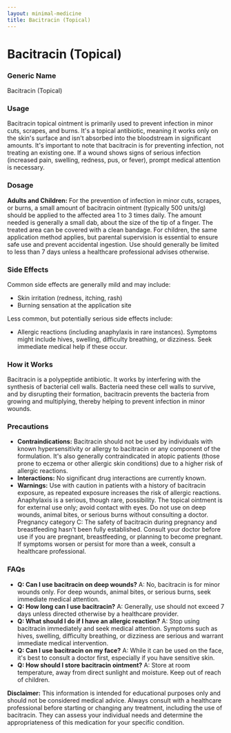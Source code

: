 ```yaml
---
layout: minimal-medicine
title: Bacitracin (Topical)
---
```


# Bacitracin (Topical)
### Generic Name
Bacitracin (Topical)

### Usage
Bacitracin topical ointment is primarily used to prevent infection in minor cuts, scrapes, and burns.  It's a topical antibiotic, meaning it works only on the skin's surface and isn't absorbed into the bloodstream in significant amounts.  It's important to note that bacitracin is for preventing infection, not treating an existing one.  If a wound shows signs of serious infection (increased pain, swelling, redness, pus, or fever),  prompt medical attention is necessary.

### Dosage
**Adults and Children:** For the prevention of infection in minor cuts, scrapes, or burns, a small amount of bacitracin ointment (typically 500 units/g) should be applied to the affected area 1 to 3 times daily.  The amount needed is generally a small dab, about the size of the tip of a finger.  The treated area can be covered with a clean bandage.  For children, the same application method applies, but parental supervision is essential to ensure safe use and prevent accidental ingestion.  Use should generally be limited to less than 7 days unless a healthcare professional advises otherwise.


### Side Effects
Common side effects are generally mild and may include:

*   Skin irritation (redness, itching, rash)
*   Burning sensation at the application site

Less common, but potentially serious side effects include:

*   Allergic reactions (including anaphylaxis in rare instances). Symptoms might include hives, swelling, difficulty breathing, or dizziness.  Seek immediate medical help if these occur.


### How it Works
Bacitracin is a polypeptide antibiotic. It works by interfering with the synthesis of bacterial cell walls.  Bacteria need these cell walls to survive, and by disrupting their formation, bacitracin prevents the bacteria from growing and multiplying, thereby helping to prevent infection in minor wounds.


### Precautions
*   **Contraindications:** Bacitracin should not be used by individuals with known hypersensitivity or allergy to bacitracin or any component of the formulation. It's also generally contraindicated in atopic patients (those prone to eczema or other allergic skin conditions) due to a higher risk of allergic reactions.
*   **Interactions:** No significant drug interactions are currently known.
*   **Warnings:**  Use with caution in patients with a history of bacitracin exposure, as repeated exposure increases the risk of allergic reactions. Anaphylaxis is a serious, though rare, possibility.  The topical ointment is for external use only; avoid contact with eyes. Do not use on deep wounds, animal bites, or serious burns without consulting a doctor.  Pregnancy category C: The safety of bacitracin during pregnancy and breastfeeding hasn't been fully established. Consult your doctor before use if you are pregnant, breastfeeding, or planning to become pregnant.  If symptoms worsen or persist for more than a week, consult a healthcare professional.


### FAQs

*   **Q: Can I use bacitracin on deep wounds?** A: No, bacitracin is for minor wounds only. For deep wounds, animal bites, or serious burns, seek immediate medical attention.
*   **Q: How long can I use bacitracin?** A: Generally, use should not exceed 7 days unless directed otherwise by a healthcare provider.
*   **Q: What should I do if I have an allergic reaction?** A: Stop using bacitracin immediately and seek medical attention. Symptoms such as hives, swelling, difficulty breathing, or dizziness are serious and warrant immediate medical intervention.
*   **Q: Can I use bacitracin on my face?** A: While it can be used on the face, it's best to consult a doctor first, especially if you have sensitive skin.
*   **Q: How should I store bacitracin ointment?** A: Store at room temperature, away from direct sunlight and moisture.  Keep out of reach of children.

**Disclaimer:** This information is intended for educational purposes only and should not be considered medical advice. Always consult with a healthcare professional before starting or changing any treatment, including the use of bacitracin.  They can assess your individual needs and determine the appropriateness of this medication for your specific condition.
